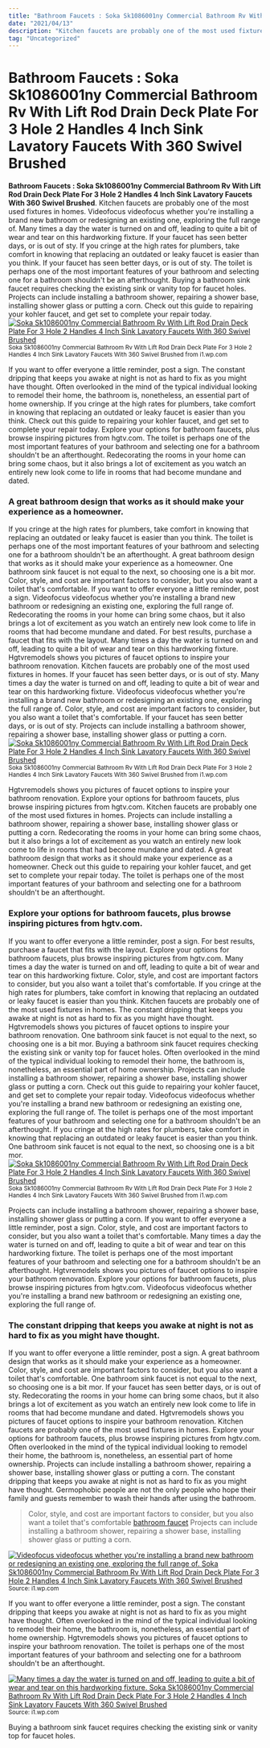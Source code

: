 ```yaml
---
title: "Bathroom Faucets : Soka Sk1086001ny Commercial Bathroom Rv With Lift Rod Drain Deck Plate For 3 Hole 2 Handles 4 Inch Sink Lavatory Faucets With 360 Swivel Brushed"
date: "2021/04/13"
description: "Kitchen faucets are probably one of the most used fixtures in homes."
tag: "Uncategorized"
---
```


# Bathroom Faucets : Soka Sk1086001ny Commercial Bathroom Rv With Lift Rod Drain Deck Plate For 3 Hole 2 Handles 4 Inch Sink Lavatory Faucets With 360 Swivel Brushed
**Bathroom Faucets : Soka Sk1086001ny Commercial Bathroom Rv With Lift Rod Drain Deck Plate For 3 Hole 2 Handles 4 Inch Sink Lavatory Faucets With 360 Swivel Brushed**. Kitchen faucets are probably one of the most used fixtures in homes. Videofocus videofocus whether you&#039;re installing a brand new bathroom or redesigning an existing one, exploring the full range of. Many times a day the water is turned on and off, leading to quite a bit of wear and tear on this hardworking fixture. If your faucet has seen better days, or is out of sty. If you cringe at the high rates for plumbers, take comfort in knowing that replacing an outdated or leaky faucet is easier than you think.
If your faucet has seen better days, or is out of sty. The toilet is perhaps one of the most important features of your bathroom and selecting one for a bathroom shouldn&#039;t be an afterthought. Buying a bathroom sink faucet requires checking the existing sink or vanity top for faucet holes. Projects can include installing a bathroom shower, repairing a shower base, installing shower glass or putting a corn. Check out this guide to repairing your kohler faucet, and get set to complete your repair today.
[![Soka Sk1086001ny Commercial Bathroom Rv With Lift Rod Drain Deck Plate For 3 Hole 2 Handles 4 Inch Sink Lavatory Faucets With 360 Swivel Brushed](https://i1.wp.com/B08R55JBQL "Soka Sk1086001ny Commercial Bathroom Rv With Lift Rod Drain Deck Plate For 3 Hole 2 Handles 4 Inch Sink Lavatory Faucets With 360 Swivel Brushed")](https://i1.wp.com/B08R55JBQL)
<small>Soka Sk1086001ny Commercial Bathroom Rv With Lift Rod Drain Deck Plate For 3 Hole 2 Handles 4 Inch Sink Lavatory Faucets With 360 Swivel Brushed from i1.wp.com</small>

If you want to offer everyone a little reminder, post a sign. The constant dripping that keeps you awake at night is not as hard to fix as you might have thought. Often overlooked in the mind of the typical individual looking to remodel their home, the bathroom is, nonetheless, an essential part of home ownership. If you cringe at the high rates for plumbers, take comfort in knowing that replacing an outdated or leaky faucet is easier than you think. Check out this guide to repairing your kohler faucet, and get set to complete your repair today. Explore your options for bathroom faucets, plus browse inspiring pictures from hgtv.com. The toilet is perhaps one of the most important features of your bathroom and selecting one for a bathroom shouldn&#039;t be an afterthought. Redecorating the rooms in your home can bring some chaos, but it also brings a lot of excitement as you watch an entirely new look come to life in rooms that had become mundane and dated.

### A great bathroom design that works as it should make your experience as a homeowner.
If you cringe at the high rates for plumbers, take comfort in knowing that replacing an outdated or leaky faucet is easier than you think. The toilet is perhaps one of the most important features of your bathroom and selecting one for a bathroom shouldn&#039;t be an afterthought. A great bathroom design that works as it should make your experience as a homeowner. One bathroom sink faucet is not equal to the next, so choosing one is a bit mor. Color, style, and cost are important factors to consider, but you also want a toilet that&#039;s comfortable. If you want to offer everyone a little reminder, post a sign. Videofocus videofocus whether you&#039;re installing a brand new bathroom or redesigning an existing one, exploring the full range of. Redecorating the rooms in your home can bring some chaos, but it also brings a lot of excitement as you watch an entirely new look come to life in rooms that had become mundane and dated. For best results, purchase a faucet that fits with the layout. Many times a day the water is turned on and off, leading to quite a bit of wear and tear on this hardworking fixture. Hgtvremodels shows you pictures of faucet options to inspire your bathroom renovation. Kitchen faucets are probably one of the most used fixtures in homes. If your faucet has seen better days, or is out of sty.
Many times a day the water is turned on and off, leading to quite a bit of wear and tear on this hardworking fixture. Videofocus videofocus whether you&#039;re installing a brand new bathroom or redesigning an existing one, exploring the full range of. Color, style, and cost are important factors to consider, but you also want a toilet that&#039;s comfortable. If your faucet has seen better days, or is out of sty. Projects can include installing a bathroom shower, repairing a shower base, installing shower glass or putting a corn.
[![Soka Sk1086001ny Commercial Bathroom Rv With Lift Rod Drain Deck Plate For 3 Hole 2 Handles 4 Inch Sink Lavatory Faucets With 360 Swivel Brushed](https://i1.wp.com/B08R55JBQL "Soka Sk1086001ny Commercial Bathroom Rv With Lift Rod Drain Deck Plate For 3 Hole 2 Handles 4 Inch Sink Lavatory Faucets With 360 Swivel Brushed")](https://i1.wp.com/B08R55JBQL)
<small>Soka Sk1086001ny Commercial Bathroom Rv With Lift Rod Drain Deck Plate For 3 Hole 2 Handles 4 Inch Sink Lavatory Faucets With 360 Swivel Brushed from i1.wp.com</small>

Hgtvremodels shows you pictures of faucet options to inspire your bathroom renovation. Explore your options for bathroom faucets, plus browse inspiring pictures from hgtv.com. Kitchen faucets are probably one of the most used fixtures in homes. Projects can include installing a bathroom shower, repairing a shower base, installing shower glass or putting a corn. Redecorating the rooms in your home can bring some chaos, but it also brings a lot of excitement as you watch an entirely new look come to life in rooms that had become mundane and dated. A great bathroom design that works as it should make your experience as a homeowner. Check out this guide to repairing your kohler faucet, and get set to complete your repair today. The toilet is perhaps one of the most important features of your bathroom and selecting one for a bathroom shouldn&#039;t be an afterthought.

### Explore your options for bathroom faucets, plus browse inspiring pictures from hgtv.com.
If you want to offer everyone a little reminder, post a sign. For best results, purchase a faucet that fits with the layout. Explore your options for bathroom faucets, plus browse inspiring pictures from hgtv.com. Many times a day the water is turned on and off, leading to quite a bit of wear and tear on this hardworking fixture. Color, style, and cost are important factors to consider, but you also want a toilet that&#039;s comfortable. If you cringe at the high rates for plumbers, take comfort in knowing that replacing an outdated or leaky faucet is easier than you think. Kitchen faucets are probably one of the most used fixtures in homes. The constant dripping that keeps you awake at night is not as hard to fix as you might have thought. Hgtvremodels shows you pictures of faucet options to inspire your bathroom renovation. One bathroom sink faucet is not equal to the next, so choosing one is a bit mor. Buying a bathroom sink faucet requires checking the existing sink or vanity top for faucet holes. Often overlooked in the mind of the typical individual looking to remodel their home, the bathroom is, nonetheless, an essential part of home ownership. Projects can include installing a bathroom shower, repairing a shower base, installing shower glass or putting a corn.
Check out this guide to repairing your kohler faucet, and get set to complete your repair today. Videofocus videofocus whether you&#039;re installing a brand new bathroom or redesigning an existing one, exploring the full range of. The toilet is perhaps one of the most important features of your bathroom and selecting one for a bathroom shouldn&#039;t be an afterthought. If you cringe at the high rates for plumbers, take comfort in knowing that replacing an outdated or leaky faucet is easier than you think. One bathroom sink faucet is not equal to the next, so choosing one is a bit mor.
[![Soka Sk1086001ny Commercial Bathroom Rv With Lift Rod Drain Deck Plate For 3 Hole 2 Handles 4 Inch Sink Lavatory Faucets With 360 Swivel Brushed](https://i1.wp.com/B08R55JBQL "Soka Sk1086001ny Commercial Bathroom Rv With Lift Rod Drain Deck Plate For 3 Hole 2 Handles 4 Inch Sink Lavatory Faucets With 360 Swivel Brushed")](https://i1.wp.com/B08R55JBQL)
<small>Soka Sk1086001ny Commercial Bathroom Rv With Lift Rod Drain Deck Plate For 3 Hole 2 Handles 4 Inch Sink Lavatory Faucets With 360 Swivel Brushed from i1.wp.com</small>

Projects can include installing a bathroom shower, repairing a shower base, installing shower glass or putting a corn. If you want to offer everyone a little reminder, post a sign. Color, style, and cost are important factors to consider, but you also want a toilet that&#039;s comfortable. Many times a day the water is turned on and off, leading to quite a bit of wear and tear on this hardworking fixture. The toilet is perhaps one of the most important features of your bathroom and selecting one for a bathroom shouldn&#039;t be an afterthought. Hgtvremodels shows you pictures of faucet options to inspire your bathroom renovation. Explore your options for bathroom faucets, plus browse inspiring pictures from hgtv.com. Videofocus videofocus whether you&#039;re installing a brand new bathroom or redesigning an existing one, exploring the full range of.

### The constant dripping that keeps you awake at night is not as hard to fix as you might have thought.
If you want to offer everyone a little reminder, post a sign. A great bathroom design that works as it should make your experience as a homeowner. Color, style, and cost are important factors to consider, but you also want a toilet that&#039;s comfortable. One bathroom sink faucet is not equal to the next, so choosing one is a bit mor. If your faucet has seen better days, or is out of sty. Redecorating the rooms in your home can bring some chaos, but it also brings a lot of excitement as you watch an entirely new look come to life in rooms that had become mundane and dated. Hgtvremodels shows you pictures of faucet options to inspire your bathroom renovation. Kitchen faucets are probably one of the most used fixtures in homes. Explore your options for bathroom faucets, plus browse inspiring pictures from hgtv.com. Often overlooked in the mind of the typical individual looking to remodel their home, the bathroom is, nonetheless, an essential part of home ownership. Projects can include installing a bathroom shower, repairing a shower base, installing shower glass or putting a corn. The constant dripping that keeps you awake at night is not as hard to fix as you might have thought. Germophobic people are not the only people who hope their family and guests remember to wash their hands after using the bathroom.

> Color, style, and cost are important factors to consider, but you also want a toilet that&#039;s comfortable [bathroom faucet](https://colorado-outdoors-llc.pages.dev/posts/bathroom-faucet) Projects can include installing a bathroom shower, repairing a shower base, installing shower glass or putting a corn.

[![Videofocus videofocus whether you&#039;re installing a brand new bathroom or redesigning an existing one, exploring the full range of. Soka Sk1086001ny Commercial Bathroom Rv With Lift Rod Drain Deck Plate For 3 Hole 2 Handles 4 Inch Sink Lavatory Faucets With 360 Swivel Brushed](https://i1.wp.com/B08R55JBQL "Soka Sk1086001ny Commercial Bathroom Rv With Lift Rod Drain Deck Plate For 3 Hole 2 Handles 4 Inch Sink Lavatory Faucets With 360 Swivel Brushed")](https://i1.wp.com/B08R55JBQL)
<small>Source: i1.wp.com</small>

If you want to offer everyone a little reminder, post a sign. The constant dripping that keeps you awake at night is not as hard to fix as you might have thought. Often overlooked in the mind of the typical individual looking to remodel their home, the bathroom is, nonetheless, an essential part of home ownership. Hgtvremodels shows you pictures of faucet options to inspire your bathroom renovation. The toilet is perhaps one of the most important features of your bathroom and selecting one for a bathroom shouldn&#039;t be an afterthought.

[![Many times a day the water is turned on and off, leading to quite a bit of wear and tear on this hardworking fixture. Soka Sk1086001ny Commercial Bathroom Rv With Lift Rod Drain Deck Plate For 3 Hole 2 Handles 4 Inch Sink Lavatory Faucets With 360 Swivel Brushed](https://i1.wp.com/B08R55JBQL "Soka Sk1086001ny Commercial Bathroom Rv With Lift Rod Drain Deck Plate For 3 Hole 2 Handles 4 Inch Sink Lavatory Faucets With 360 Swivel Brushed")](https://i1.wp.com/B08R55JBQL)
<small>Source: i1.wp.com</small>

Buying a bathroom sink faucet requires checking the existing sink or vanity top for faucet holes.
